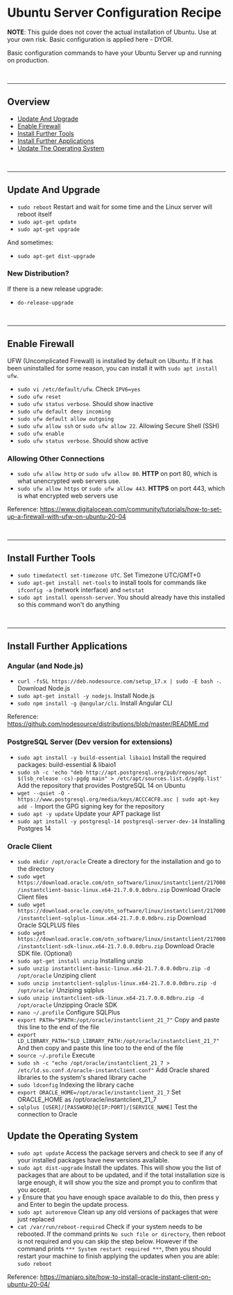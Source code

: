 # Ubuntu Server Configuration Recipe

**NOTE**: This guide does not cover the actual installation of Ubuntu. Use at your own risk. Basic configuration is applied here - DYOR.

Basic configuration commands to have your Ubuntu Server up and running on production.

<br />

<hr />

## Overview

* [Update And Upgrade](#update-and-upgrade)
* [Enable Firewall](#enable-firewall)
* [Install Further Tools](#install-further-tools)
* [Install Further Applications](#install-further-applications)
* [Update The Operating System](#update-the-operating-system)

<br />

<hr />

## Update And Upgrade

* `sudo reboot` Restart and wait for some time and the Linux server will reboot itself
* `sudo apt-get update`
* `sudo apt-get upgrade`

And sometimes:

* `sudo apt-get dist-upgrade`

### New Distribution?

If there is a new release upgrade:

* `do-release-upgrade`

<br />

<hr />

## Enable Firewall

UFW (Uncomplicated Firewall) is installed by default on Ubuntu. If it has been uninstalled for some reason, you can install it with `sudo apt install ufw`.

* `sudo vi /etc/default/ufw`. Check `IPV6=yes`
* `sudo ufw reset`
* `sudo ufw status verbose`. Should show inactive
* `sudo ufw default deny incoming`
* `sudo ufw default allow outgoing`
* `sudo ufw allow ssh` or `sudo ufw allow 22`. Allowing Secure Shell (SSH)
* `sudo ufw enable`
* `sudo ufw status verbose`. Should show active

### Allowing Other Connections

* `sudo ufw allow http` or `sudo ufw allow 80`. **HTTP** on port 80, which is what unencrypted web servers use.
* `sudo ufw allow https` or `sudo ufw allow 443`. **HTTPS** on port 443, which is what encrypted web servers use

Reference: https://www.digitalocean.com/community/tutorials/how-to-set-up-a-firewall-with-ufw-on-ubuntu-20-04

<br />

<hr />

## Install Further Tools

* `sudo timedatectl set-timezone UTC`. Set Timezone UTC/GMT+0
* `sudo apt-get install net-tools` to install tools for commands like `ifconfig -a` (network interface) and `netstat`
* `sudo apt install openssh-server`. You should already have this installed so this command won't do anything

<br />

<hr />

## Install Further Applications

### Angular (and Node.js)

* `curl -fsSL https://deb.nodesource.com/setup_17.x | sudo -E bash -`. Download Node.js
* `sudo apt-get install -y nodejs`. Install Node.js
* `sudo npm install -g @angular/cli`. Install Angular CLI

Reference: https://github.com/nodesource/distributions/blob/master/README.md

### PostgreSQL Server (Dev version for extensions)
* `sudo apt install -y build-essential libaio1` Install the required packages: build-essential & libaio1
* `sudo sh -c 'echo "deb http://apt.postgresql.org/pub/repos/apt $(lsb_release -cs)-pgdg main" > /etc/apt/sources.list.d/pgdg.list'` Add the repository that provides PostgreSQL 14 on Ubuntu
* `wget --quiet -O - https://www.postgresql.org/media/keys/ACCC4CF8.asc | sudo apt-key add -` Import the GPG signing key for the repository
* `sudo apt -y update` Update your APT package list
* `sudo apt install -y postgresql-14 postgresql-server-dev-14` Installing Postgres 14

### Oracle Client

* `sudo mkdir /opt/oracle` Create a directory for the installation and go to the directory 
* `sudo wget https://download.oracle.com/otn_software/linux/instantclient/217000/instantclient-basic-linux.x64-21.7.0.0.0dbru.zip` Download Oracle Client files
* `sudo wget https://download.oracle.com/otn_software/linux/instantclient/217000/instantclient-sqlplus-linux.x64-21.7.0.0.0dbru.zip` Download Oracle SQLPLUS files
* `sudo wget https://download.oracle.com/otn_software/linux/instantclient/217000/instantclient-sdk-linux.x64-21.7.0.0.0dbru.zip` Download Oracle SDK file. (Optional)
* `sudo apt-get install unzip` Installing unzip
* `sudo unzip instantclient-basic-linux.x64-21.7.0.0.0dbru.zip -d /opt/oracle` Unziping client
* `sudo unzip instantclient-sqlplus-linux.x64-21.7.0.0.0dbru.zip -d /opt/oracle/` Unziping sqlplus
* `sudo unzip instantclient-sdk-linux.x64-21.7.0.0.0dbru.zip -d /opt/oracle` Unzipping Oracle SDK
* `nano ~/.profile` Configure SQLPlus
* `export PATH="$PATH:/opt/oracle/instantclient_21_7"` Copy and paste this line to the end of the file
* `export LD_LIBRARY_PATH="$LD_LIBRARY_PATH:/opt/oracle/instantclient_21_7"` And then copy and paste this line too to the end of the file
* `source ~/.profile` Execute
* `sudo sh -c "echo /opt/oracle/instantclient_21_7 > /etc/ld.so.conf.d/oracle-instantclient.conf"` Add Oracle shared libraries to the system's shared library cache
* `sudo ldconfig` Indexing the library cache
* `export ORACLE_HOME=/opt/oracle/instantclient_21_7` Set ORACLE_HOME as /opt/oracle/instantclient_21_7
* `sqlplus [USER]/[PASSWORD]@[IP:PORT]/[SERVICE_NAME]` Test the connection to Oracle

## Update the Operating System

* `sudo apt update` Access the package servers and check to see if any of your installed packages have new versions available. 
* `sudo apt dist-upgrade` Install the updates. This will show you the list of packages that are about to be updated, and if the total installation size is large enough, it will show you the size and prompt you to confirm that you accept.
* `y` Ensure that you have enough space available to do this, then press y and Enter to begin the update process.
* `sudo apt autoremove` Clean up any old versions of packages that were just replaced
* `cat /var/run/reboot-required` Check if your system needs to be rebooted. If the command prints `No such file or directory`, then reboot is not required and you can skip the step below. However if the command prints `*** System restart required ***`, then you should restart your machine to finish applying the updates when you are able: `sudo reboot`



Reference: https://manjaro.site/how-to-install-oracle-instant-client-on-ubuntu-20-04/
